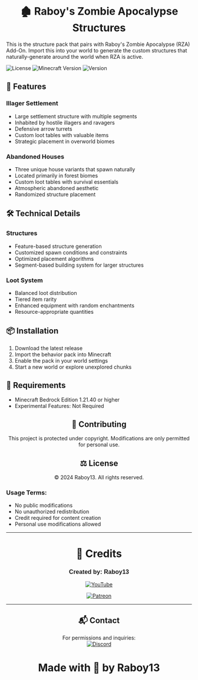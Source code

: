 <div align="center">

# 🏚️ Raboy's Zombie Apocalypse Structures

</div>

This is the structure pack that pairs with Raboy's Zombie Apocalypse (RZA) Add-On. Import this into your world to generate the custom structures that naturally-generate around the world when RZA is active.

![License](https://img.shields.io/badge/license-MIT-blue)
![Minecraft Version](https://img.shields.io/badge/Minecraft-1.21.40+-green)
![Version](https://img.shields.io/badge/version-1.2.3-orange)

## 🌟 Features

### Illager Settlement
- Large settlement structure with multiple segments
- Inhabited by hostile illagers and ravagers
- Defensive arrow turrets
- Custom loot tables with valuable items
- Strategic placement in overworld biomes

### Abandoned Houses
- Three unique house variants that spawn naturally
- Located primarily in forest biomes
- Custom loot tables with survival essentials
- Atmospheric abandoned aesthetic
- Randomized structure placement

## 🛠️ Technical Details

### Structures
- Feature-based structure generation
- Customized spawn conditions and constraints
- Optimized placement algorithms
- Segment-based building system for larger structures

### Loot System
- Balanced loot distribution
- Tiered item rarity
- Enhanced equipment with random enchantments
- Resource-appropriate quantities

## 📦 Installation

1. Download the latest release
2. Import the behavior pack into Minecraft
3. Enable the pack in your world settings
4. Start a new world or explore unexplored chunks

## 🔧 Requirements

- Minecraft Bedrock Edition 1.21.40 or higher
- Experimental Features: Not Required

<div align="center">

## 🤝 Contributing

This project is protected under copyright. Modifications are only permitted for personal use.

## ⚖️ License
© 2024 Raboy13. All rights reserved.
<div align="left">

### Usage Terms:
- No public modifications
- No unauthorized redistribution
- Credit required for content creation
- Personal use modifications allowed

</div>

---
# 👥 Credits

### <span style="font-family: 'Minecraft', sans-serif;">**Created by:** Raboy13</span>

[![YouTube](https://img.shields.io/badge/YouTube-Subscribe%20-FF0000?style=for-the-badge&logo=youtube&logoColor=white)](https://youtube.com/raboy13)

[![Patreon](https://img.shields.io/badge/Patreon-Support%20Me-orange?style=for-the-badge&logo=patreon&logoColor=white)](https://www.patreon.com/c/Raboy13)

---
## 📬 Contact

For permissions and inquiries:  
[![Discord](https://img.shields.io/badge/Discord-7289DA?style=for-the-badge&logo=discord&logoColor=white)](https://discord.gg/yxbDH2YFbb) 

# Made with 💜 by Raboy13

</div>